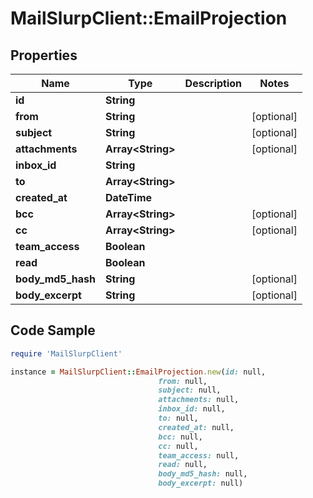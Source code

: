 # MailSlurpClient::EmailProjection

## Properties

Name | Type | Description | Notes
------------ | ------------- | ------------- | -------------
**id** | **String** |  | 
**from** | **String** |  | [optional] 
**subject** | **String** |  | [optional] 
**attachments** | **Array&lt;String&gt;** |  | [optional] 
**inbox_id** | **String** |  | 
**to** | **Array&lt;String&gt;** |  | 
**created_at** | **DateTime** |  | 
**bcc** | **Array&lt;String&gt;** |  | [optional] 
**cc** | **Array&lt;String&gt;** |  | [optional] 
**team_access** | **Boolean** |  | 
**read** | **Boolean** |  | 
**body_md5_hash** | **String** |  | [optional] 
**body_excerpt** | **String** |  | [optional] 

## Code Sample

```ruby
require 'MailSlurpClient'

instance = MailSlurpClient::EmailProjection.new(id: null,
                                 from: null,
                                 subject: null,
                                 attachments: null,
                                 inbox_id: null,
                                 to: null,
                                 created_at: null,
                                 bcc: null,
                                 cc: null,
                                 team_access: null,
                                 read: null,
                                 body_md5_hash: null,
                                 body_excerpt: null)
```


